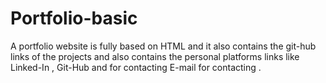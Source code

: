# Portfolio-basic
A portfolio website is fully based on HTML and it also contains the git-hub links of the projects and also contains the personal platforms links like Linked-In , Git-Hub and for contacting E-mail for contacting .
